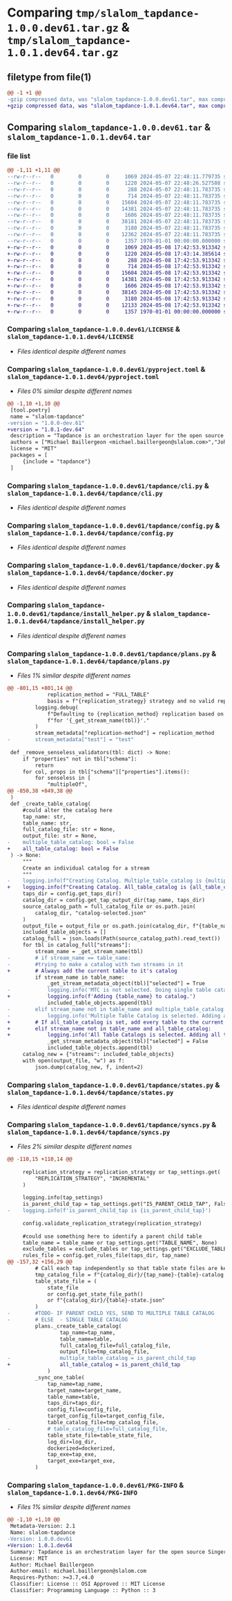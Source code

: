 # Comparing `tmp/slalom_tapdance-1.0.0.dev61.tar.gz` & `tmp/slalom_tapdance-1.0.1.dev64.tar.gz`

## filetype from file(1)

```diff
@@ -1 +1 @@
-gzip compressed data, was "slalom_tapdance-1.0.0.dev61.tar", max compression
+gzip compressed data, was "slalom_tapdance-1.0.1.dev64.tar", max compression
```

## Comparing `slalom_tapdance-1.0.0.dev61.tar` & `slalom_tapdance-1.0.1.dev64.tar`

### file list

```diff
@@ -1,11 +1,11 @@
--rw-r--r--   0        0        0     1069 2024-05-07 22:48:11.779735 slalom_tapdance-1.0.0.dev61/LICENSE
--rw-r--r--   0        0        0     1220 2024-05-07 22:48:26.527588 slalom_tapdance-1.0.0.dev61/pyproject.toml
--rw-r--r--   0        0        0      288 2024-05-07 22:48:11.783735 slalom_tapdance-1.0.0.dev61/tapdance/__init__.py
--rw-r--r--   0        0        0      714 2024-05-07 22:48:11.783735 slalom_tapdance-1.0.0.dev61/tapdance/cli.py
--rw-r--r--   0        0        0    15604 2024-05-07 22:48:11.783735 slalom_tapdance-1.0.0.dev61/tapdance/config.py
--rw-r--r--   0        0        0    14381 2024-05-07 22:48:11.783735 slalom_tapdance-1.0.0.dev61/tapdance/docker.py
--rw-r--r--   0        0        0     1606 2024-05-07 22:48:11.783735 slalom_tapdance-1.0.0.dev61/tapdance/install_helper.py
--rw-r--r--   0        0        0    38181 2024-05-07 22:48:11.783735 slalom_tapdance-1.0.0.dev61/tapdance/plans.py
--rw-r--r--   0        0        0     3180 2024-05-07 22:48:11.783735 slalom_tapdance-1.0.0.dev61/tapdance/states.py
--rw-r--r--   0        0        0    12362 2024-05-07 22:48:11.783735 slalom_tapdance-1.0.0.dev61/tapdance/syncs.py
--rw-r--r--   0        0        0     1357 1970-01-01 00:00:00.000000 slalom_tapdance-1.0.0.dev61/PKG-INFO
+-rw-r--r--   0        0        0     1069 2024-05-08 17:42:53.913342 slalom_tapdance-1.0.1.dev64/LICENSE
+-rw-r--r--   0        0        0     1220 2024-05-08 17:43:14.385614 slalom_tapdance-1.0.1.dev64/pyproject.toml
+-rw-r--r--   0        0        0      288 2024-05-08 17:42:53.913342 slalom_tapdance-1.0.1.dev64/tapdance/__init__.py
+-rw-r--r--   0        0        0      714 2024-05-08 17:42:53.913342 slalom_tapdance-1.0.1.dev64/tapdance/cli.py
+-rw-r--r--   0        0        0    15604 2024-05-08 17:42:53.913342 slalom_tapdance-1.0.1.dev64/tapdance/config.py
+-rw-r--r--   0        0        0    14381 2024-05-08 17:42:53.913342 slalom_tapdance-1.0.1.dev64/tapdance/docker.py
+-rw-r--r--   0        0        0     1606 2024-05-08 17:42:53.913342 slalom_tapdance-1.0.1.dev64/tapdance/install_helper.py
+-rw-r--r--   0        0        0    38145 2024-05-08 17:42:53.913342 slalom_tapdance-1.0.1.dev64/tapdance/plans.py
+-rw-r--r--   0        0        0     3180 2024-05-08 17:42:53.913342 slalom_tapdance-1.0.1.dev64/tapdance/states.py
+-rw-r--r--   0        0        0    12133 2024-05-08 17:42:53.913342 slalom_tapdance-1.0.1.dev64/tapdance/syncs.py
+-rw-r--r--   0        0        0     1357 1970-01-01 00:00:00.000000 slalom_tapdance-1.0.1.dev64/PKG-INFO
```

### Comparing `slalom_tapdance-1.0.0.dev61/LICENSE` & `slalom_tapdance-1.0.1.dev64/LICENSE`

 * *Files identical despite different names*

### Comparing `slalom_tapdance-1.0.0.dev61/pyproject.toml` & `slalom_tapdance-1.0.1.dev64/pyproject.toml`

 * *Files 0% similar despite different names*

```diff
@@ -1,10 +1,10 @@
 [tool.poetry]
 name = "slalom-tapdance"
-version = "1.0.0-dev.61"
+version = "1.0.1-dev.64"
 description = "Tapdance is an orchestration layer for the open source Singer tap platform."
 authors = ["Michael Baillergeon <michael.baillergeon@slalom.com>","John Timeus <john.timeus@slalom.com>"]
 license = "MIT"
 packages = [
     {include = "tapdance"}
 ]
```

### Comparing `slalom_tapdance-1.0.0.dev61/tapdance/cli.py` & `slalom_tapdance-1.0.1.dev64/tapdance/cli.py`

 * *Files identical despite different names*

### Comparing `slalom_tapdance-1.0.0.dev61/tapdance/config.py` & `slalom_tapdance-1.0.1.dev64/tapdance/config.py`

 * *Files identical despite different names*

### Comparing `slalom_tapdance-1.0.0.dev61/tapdance/docker.py` & `slalom_tapdance-1.0.1.dev64/tapdance/docker.py`

 * *Files identical despite different names*

### Comparing `slalom_tapdance-1.0.0.dev61/tapdance/install_helper.py` & `slalom_tapdance-1.0.1.dev64/tapdance/install_helper.py`

 * *Files identical despite different names*

### Comparing `slalom_tapdance-1.0.0.dev61/tapdance/plans.py` & `slalom_tapdance-1.0.1.dev64/tapdance/plans.py`

 * *Files 1% similar despite different names*

```diff
@@ -801,15 +801,14 @@
             replication_method = "FULL_TABLE"
             basis = f"{replication_strategy} strategy and no valid replication keys"
         logging.debug(
             f"Defaulting to {replication_method} replication based on {basis} "
             f"for '{_get_stream_name(tbl)}'."
         )
         stream_metadata["replication-method"] = replication_method
-        stream_metadata["test"] = "test"
 
 def _remove_senseless_validators(tbl: dict) -> None:
     if "properties" not in tbl["schema"]:
         return
     for col, props in tbl["schema"]["properties"].items():
         for senseless in [
             "multipleOf",
@@ -850,38 +849,38 @@
 )
 def _create_table_catalog(
     #could alter the catalog here
     tap_name: str,
     table_name: str,
     full_catalog_file: str = None,
     output_file: str = None,
-    multiple_table_catalog: bool = False
+    all_table_catalog: bool = False
 ) -> None:
     """
     Create an individual catalog for a stream
     """
-    logging.info(f"Creating Catalog. Multiple_table_catalog is {multiple_table_catalog}")
+    logging.info(f"Creating Catalog. All_table_catalog is {all_table_catalog}")
     taps_dir = config.get_taps_dir()
     catalog_dir = config.get_tap_output_dir(tap_name, taps_dir)
     source_catalog_path = full_catalog_file or os.path.join(
         catalog_dir, "catalog-selected.json"
     )
     output_file = output_file or os.path.join(catalog_dir, f"{table_name}-catalog.json")
     included_table_objects = []
     catalog_full = json.loads(Path(source_catalog_path).read_text())
     for tbl in catalog_full["streams"]:
         stream_name = _get_stream_name(tbl)
-        # if stream_name == table_name:
-        #trying to make a catalog with two streams in it
+        # Always add the current table to it's catalog
         if stream_name in table_name:
             _get_stream_metadata_object(tbl)["selected"] = True
-            logging.info('MTC is not selected. Doing single table catalogs')
+            logging.info(f'Adding {table_name} to catalog.')
             included_table_objects.append(tbl)
-        elif stream_name not in table_name and multiple_table_catalog:
-            logging.info('Multiple Table Catalog is selected. Adding all tables to catalog')
+        # If all_table_catalog is set, add every table to the current table's catalog.
+        elif stream_name not in table_name and all_table_catalog:
+            logging.info('All Table Catalogs is selected. Adding all tables to catalog')
             _get_stream_metadata_object(tbl)["selected"] = False
             included_table_objects.append(tbl)
     catalog_new = {"streams": included_table_objects}
     with open(output_file, "w") as f:
         json.dump(catalog_new, f, indent=2)
```

### Comparing `slalom_tapdance-1.0.0.dev61/tapdance/states.py` & `slalom_tapdance-1.0.1.dev64/tapdance/states.py`

 * *Files identical despite different names*

### Comparing `slalom_tapdance-1.0.0.dev61/tapdance/syncs.py` & `slalom_tapdance-1.0.1.dev64/tapdance/syncs.py`

 * *Files 2% similar despite different names*

```diff
@@ -110,15 +110,14 @@
 
     replication_strategy = replication_strategy or tap_settings.get(
         "REPLICATION_STRATEGY", "INCREMENTAL"
     )
 
     logging.info(tap_settings)
     is_parent_child_tap = tap_settings.get("IS_PARENT_CHILD_TAP", False)
-    logging.info(f'is_parent_child_tap is {is_parent_child_tap}')
 
     config.validate_replication_strategy(replication_strategy)
 
     #could use something here to identify a parent child table
     table_name = table_name or tap_settings.get("TABLE_NAME", None)
     exclude_tables = exclude_tables or tap_settings.get("EXCLUDE_TABLES", None)
     rules_file = config.get_rules_file(taps_dir, tap_name)
@@ -157,32 +156,29 @@
         # Call each tap independently so that table state files are kept separate:
         tmp_catalog_file = f"{catalog_dir}/{tap_name}-{table}-catalog.json"
         table_state_file = (
             state_file
             or config.get_state_file_path()
             or f"{catalog_dir}/{table}-state.json"
         )
-        #TODO- IF PARENT CHILD YES, SEND TO MULTIPLE TABLE CATALOG
-        # ELSE  - SINGLE TABLE CATALOG
         plans._create_table_catalog(
                 tap_name=tap_name,
                 table_name=table,
                 full_catalog_file=full_catalog_file,
                 output_file=tmp_catalog_file,
-                multiple_table_catalog = is_parent_child_tap
+                all_table_catalog = is_parent_child_tap
             )
         _sync_one_table(
             tap_name=tap_name,
             target_name=target_name,
             table_name=table,
             taps_dir=taps_dir,
             config_file=config_file,
             target_config_file=target_config_file,
             table_catalog_file=tmp_catalog_file,
-            # table_catalog_file=full_catalog_file,
             table_state_file=table_state_file,
             log_dir=log_dir,
             dockerized=dockerized,
             tap_exe=tap_exe,
             target_exe=target_exe,
         )
```

### Comparing `slalom_tapdance-1.0.0.dev61/PKG-INFO` & `slalom_tapdance-1.0.1.dev64/PKG-INFO`

 * *Files 1% similar despite different names*

```diff
@@ -1,10 +1,10 @@
 Metadata-Version: 2.1
 Name: slalom-tapdance
-Version: 1.0.0.dev61
+Version: 1.0.1.dev64
 Summary: Tapdance is an orchestration layer for the open source Singer tap platform.
 License: MIT
 Author: Michael Baillergeon
 Author-email: michael.baillergeon@slalom.com
 Requires-Python: >=3.7,<4.0
 Classifier: License :: OSI Approved :: MIT License
 Classifier: Programming Language :: Python :: 3
```

